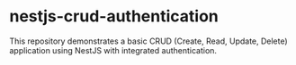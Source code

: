 # nestjs-crud-authentication
This repository demonstrates a basic CRUD (Create, Read, Update, Delete) application using NestJS with integrated authentication. 
